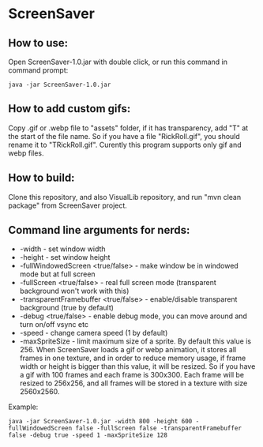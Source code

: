 # ScreenSaver

## How to use:
Open ScreenSaver-1.0.jar with double click, or run this command in command prompt:
```
java -jar ScreenSaver-1.0.jar
```

## How to add custom gifs:
Copy .gif or .webp file to "assets" folder, if it has transparency, add "T" at the start of the file name. 
So if you have a file "RickRoll.gif", you should rename it to "TRickRoll.gif".
Curently this program supports only gif and webp files.

## How to build:
Clone this repository, and also VisualLib repository, and run "mvn clean package" from ScreenSaver project.

## Command line arguments for nerds:
* -width <number> - set window width
* -height <number> - set window height
* -fullWindowedScreen <true/false> - make window be in windowed mode but at full screen
* -fullScreen <true/false> - real full screen mode (transparent background won't work with this)
* -transparentFramebuffer <true/false> - enable/disable transparent background (true by default)
* -debug <true/false> - enable debug mode, you can move around and turn on/off vsync etc
* -speed <number> - change camera speed (1 by default)
* -maxSpriteSize <number> - limit maximum size of a sprite. By default this value is 256. When ScreenSaver loads a gif or webp animation, it stores all frames in one texture, and in order to reduce memory usage, if frame width or height is bigger than this value, it will be resized. So if you have a gif with 100 frames and each frame is 300x300. Each frame will be resized to 256x256, and all frames will be stored in a texture with size 2560x2560.

Example:
```
java -jar ScreenSaver-1.0.jar -width 800 -height 600 -fullWindowedScreen false -fullScreen false -transparentFramebuffer false -debug true -speed 1 -maxSpriteSize 128
```